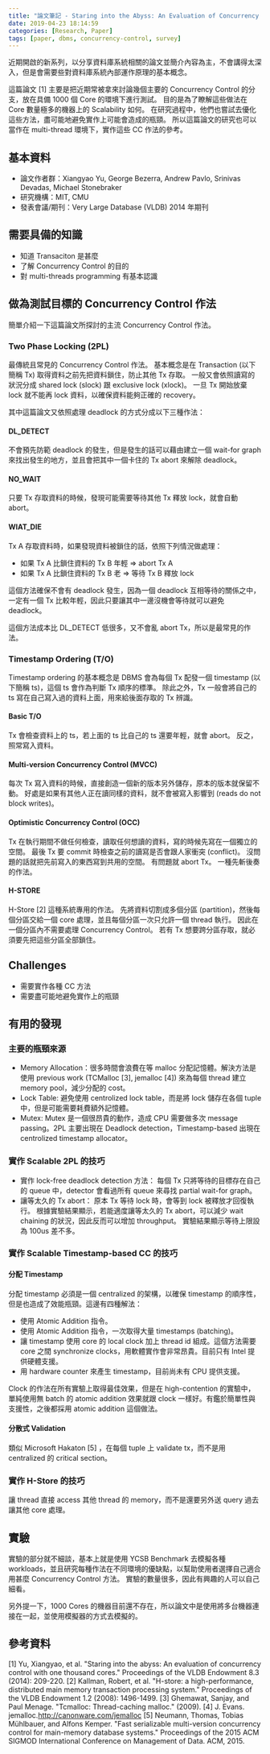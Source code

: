 ```yaml
---
title: "論文筆記 - Staring into the Abyss: An Evaluation of Concurrency Control with One Thousand Cores"
date: 2019-04-23 18:14:59
categories: [Research, Paper]
tags: [paper, dbms, concurrency-control, survey]
---
```


近期開啟的新系列，以分享資料庫系統相關的論文並簡介內容為主，不會講得太深入，但是會需要些對資料庫系統內部運作原理的基本概念。

這篇論文 [1] 主要是把近期常被拿來討論幾個主要的 Concurrency Control 的分支，放在具備 1000 個 Core 的環境下進行測試。 目的是為了瞭解這些做法在 Core 數量極多的機器上的 Scalability 如何。 在研究過程中，他們也嘗試去優化這些方法，盡可能地避免實作上可能會造成的瓶頸。 所以這篇論文的研究也可以當作在 multi-thread 環境下，實作這些 CC 作法的參考。

<!--more-->

## 基本資料

- 論文作者群：Xiangyao Yu, George Bezerra, Andrew Pavlo, Srinivas Devadas, Michael Stonebraker
- 研究機構：MIT, CMU
- 發表會議/期刊：Very Large Database (VLDB) 2014 年期刊

## 需要具備的知識

- 知道 Transaciton 是甚麼
- 了解 Concurrency Control 的目的
- 對 multi-threads programming 有基本認識

## 做為測試目標的 Concurrency Control 作法

簡單介紹一下這篇論文所探討的主流 Concurrency Control 作法。

### Two Phase Locking (2PL)

最傳統且常見的 Concurrency Control 作法。 基本概念是在 Transaction (以下簡稱 Tx) 取得資料之前先把資料鎖住，防止其他 Tx 存取。 一般又會依照讀寫的狀況分成 shared lock (slock) 跟 exclusive lock (xlock)。 一旦 Tx 開始放棄 lock 就不能再 lock 資料，以確保資料能夠正確的 recovery。

其中這篇論文又依照處理 deadlock 的方式分成以下三種作法：

#### DL_DETECT

不會預先防範 deadlock 的發生，但是發生的話可以藉由建立一個 wait-for graph 來找出發生的地方，並且會把其中一個卡住的 Tx abort 來解除 deadlock。

#### NO_WAIT

只要 Tx 存取資料的時候，發現可能需要等待其他 Tx 釋放 lock，就會自動 abort。

#### WIAT_DIE

Tx A 存取資料時，如果發現資料被鎖住的話，依照下列情況做處理：

- 如果 Tx A 比鎖住資料的 Tx B 年輕 => abort Tx A
- 如果 Tx A 比鎖住資料的 Tx B 老 => 等待 Tx B 釋放 lock

這個方法確保不會有 deadlock 發生，因為一個 deadlock 互相等待的關係之中，一定有一個 Tx 比較年輕，因此只要讓其中一邊沒機會等待就可以避免 deadlock。

這個方法成本比 DL_DETECT 低很多，又不會亂 abort Tx，所以是最常見的作法。

### Timestamp Ordering (T/O)

Timestamp ordering 的基本概念是 DBMS 會為每個 Tx 配發一個 timestamp (以下簡稱 ts)，這個 ts 會作為判斷 Tx 順序的標準。 除此之外，Tx 一般會將自己的 ts 寫在自己寫入過的資料上面，用來給後面存取的 Tx 辨識。

#### Basic T/O

Tx 會檢查資料上的 ts，若上面的 ts 比自己的 ts 還要年輕，就會 abort。 反之，照常寫入資料。

#### Multi-version Concurrency Control (MVCC)

每次 Tx 寫入資料的時候，直接創造一個新的版本另外儲存，原本的版本就保留不動。 好處是如果有其他人正在讀同樣的資料，就不會被寫入影響到 (reads do not block writes)。

#### Optimistic Concurrency Control (OCC)

Tx 在執行期間不做任何檢查，讀取任何想讀的資料，寫的時候先寫在一個獨立的空間。 最後 Tx 要 commit 時檢查之前的讀寫是否會跟人家衝突 (conflict)。 沒問題的話就把先前寫入的東西寫到共用的空間。 有問題就 abort Tx。 一種先斬後奏的作法。

#### H-STORE

H-Store [2] 這種系統專用的作法。 先將資料切割成多個分區 (partition)，然後每個分區交給一個 core 處理，並且每個分區一次只允許一個 thread 執行。 因此在一個分區內不需要處理 Concurrency Control。 若有 Tx 想要跨分區存取，就必須要先把這些分區全部鎖住。

## Challenges

- 需要實作各種 CC 方法
- 需要盡可能地避免實作上的瓶頸

## 有用的發現

### 主要的瓶頸來源

- Memory Allocation：很多時間會浪費在等 malloc 分配記憶體。解決方法是使用 previous work (TCMalloc [3], jemalloc [4]) 來為每個 thread 建立 memory pool，減少分配的 cost。
- Lock Table: 避免使用 centrolized lock table，而是將 lock 儲存在各個 tuple 中，但是可能需要耗費額外記憶體。
- Mutex: Mutex 是一個很昂貴的動作，造成 CPU 需要做多次 message passing。2PL 主要出現在 Deadlock detection，Timestamp-based 出現在 centrolized timestamp allocator。

### 實作 Scalable 2PL 的技巧

- 實作 lock-free deadlock detection 方法： 每個 Tx 只將等待的目標存在自己的 queue 中，detector 會看過所有 queue 來尋找 partial wait-for graph。
- 讓等太久的 Tx abort： 原本 Tx 等待 lock 時，會等到 lock 被釋放才回復執行。 根據實驗結果顯示，若能適度讓等太久的 Tx abort，可以減少 wait chaining 的狀況，因此反而可以增加 throughput。 實驗結果顯示等待上限設為 100us 差不多。

### 實作 Scalable Timestamp-based CC 的技巧

#### 分配 Timestamp

分配 timestamp 必須是一個 centralized 的架構，以確保 timestamp 的順序性，但是也造成了效能瓶頸。這邊有四種解法：

- 使用 Atomic Addition 指令。
- 使用 Atomic Addition 指令，一次取得大量 timestamps (batching)。
- 讓 timestamp 使用 core 的 local clock 加上 thread id 組成。這個方法需要 core 之間 synchronize clocks，用軟體實作會非常昂貴。目前只有 Intel 提供硬體支援。
- 用 hardware counter 來產生 timestamp，目前尚未有 CPU 提供支援。

Clock 的作法在所有實驗上取得最佳效果，但是在 high-contention 的實驗中，單純使用無 batch 的 atomic addition 效果就跟 clock 一樣好。有鑑於簡單性與支援性，之後都採用 atomic addition 這個做法。

#### 分散式 Validation

類似 Microsoft Hakaton [5] ，在每個 tuple 上 validate tx，而不是用 centralized 的 critical section。

### 實作 H-Store 的技巧

讓 thread 直接 access 其他 thread 的 memory，而不是還要另外送 query 過去讓其他 core 處理。

## 實驗

實驗的部分就不細談，基本上就是使用 YCSB Benchmark 去模擬各種 workloads，並且研究每種作法在不同環境的優缺點，以幫助使用者選擇自己適合用甚麼 Concurrency Control 方法。 實驗的數量很多，因此有興趣的人可以自己細看。

另外提一下，1000 Cores 的機器目前還不存在，所以論文中是使用將多台機器連接在一起，並使用模擬器的方式去模擬的。

## 參考資料

[1] Yu, Xiangyao, et al. "Staring into the abyss: An evaluation of concurrency control with one thousand cores." Proceedings of the VLDB Endowment 8.3 (2014): 209-220.
[2] Kallman, Robert, et al. "H-store: a high-performance, distributed main memory transaction processing system." Proceedings of the VLDB Endowment 1.2 (2008): 1496-1499.
[3] Ghemawat, Sanjay, and Paul Menage. "Tcmalloc: Thread-caching malloc." (2009).
[4] J. Evans. jemalloc.http://canonware.com/jemalloc
[5] Neumann, Thomas, Tobias Mühlbauer, and Alfons Kemper. "Fast serializable multi-version concurrency control for main-memory database systems." Proceedings of the 2015 ACM SIGMOD International Conference on Management of Data. ACM, 2015.
